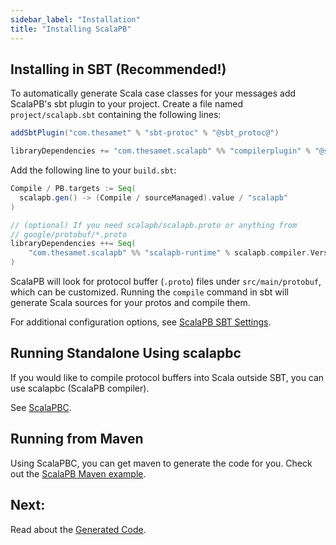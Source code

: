 ```yaml
---
sidebar_label: "Installation"
title: "Installing ScalaPB"
---
```


## Installing in SBT (Recommended!)

To automatically generate Scala case classes for your messages add ScalaPB's
sbt plugin to your project. Create a file named `project/scalapb.sbt` containing the following lines:

```scala
addSbtPlugin("com.thesamet" % "sbt-protoc" % "@sbt_protoc@")

libraryDependencies += "com.thesamet.scalapb" %% "compilerplugin" % "@scalapb@"
```

Add the following line to your `build.sbt`:

```scala
Compile / PB.targets := Seq(
  scalapb.gen() -> (Compile / sourceManaged).value / "scalapb"
)

// (optional) If you need scalapb/scalapb.proto or anything from
// google/protobuf/*.proto
libraryDependencies ++= Seq(
    "com.thesamet.scalapb" %% "scalapb-runtime" % scalapb.compiler.Version.scalapbVersion % "protobuf"
)
```


ScalaPB will look for protocol buffer (`.proto`) files under `src/main/protobuf`, which can be customized. Running the `compile` command in sbt will generate Scala
sources for your protos and compile them.

For additional configuration options, see
[ScalaPB SBT Settings](sbt-settings.md).

## Running Standalone Using scalapbc

If you would like to compile protocol buffers into Scala outside SBT, you can
use scalapbc (ScalaPB compiler).

See [ScalaPBC](scalapbc.md).

## Running from Maven

Using ScalaPBC, you can get maven to generate the code for you.
Check out the [ScalaPB Maven example](https://github.com/thesamet/scalapb-maven-example).

## Next:

Read about the [Generated Code](generated-code.md).
